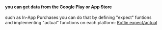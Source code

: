 #### you can get data from the Google Play or App Store
such as In-App Purchases
you can do that by defining "expect" funtions and implementing "actual" functions on each platform:
[Kotlin expect/actual](https://kotlinlang.org/docs/mpp-connect-to-apis.html)
